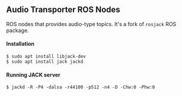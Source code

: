 ## Audio Transporter ROS Nodes
ROS nodes that provides audio-type topics. It's a fork of `rosjack` ROS package.

#### Installation

```
$ sudo apt install libjack-dev
$ sudo apt install jack jackd
```

#### Running JACK server

```
$ jackd -R -P4 -dalsa -r44100 -p512 -n4 -D -Chw:0 -Phw:0
```
